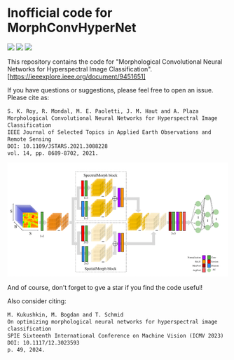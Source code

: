 # Inofficial code for MorphConvHyperNet

![](https://img.shields.io/github/stars/max-kuk/MorphConvHyperNet.svg) ![](https://img.shields.io/github/forks/max-kuk/MorphConvHyperNet.svg) ![](https://img.shields.io/github/issues/max-kuk/MorphConvHyperNet.svg)

This repository contains the code for "Morphological Convolutional Neural Networks for Hyperspectral Image
Classification".  
[https://ieeexplore.ieee.org/document/9451651]

If you have questions or suggestions, please feel free to open an issue. Please cite as:

```
S. K. Roy, R. Mondal, M. E. Paoletti, J. M. Haut and A. Plaza
Morphological Convolutional Neural Networks for Hyperspectral Image Classification
IEEE Journal of Selected Topics in Applied Earth Observations and Remote Sensing
DOI: 10.1109/JSTARS.2021.3088228
vol. 14, pp. 8689-8702, 2021.
```

![reviewHSI](fig/img.png)

And of course, don't forget to gve a star if you find the code useful!

Also consider citing:

```
M. Kukushkin, M. Bogdan and T. Schmid
On optimizing morphological neural networks for hyperspectral image classification
SPIE Sixteenth International Conference on Machine Vision (ICMV 2023)
DOI: 10.1117/12.3023593
p. 49, 2024.
```
